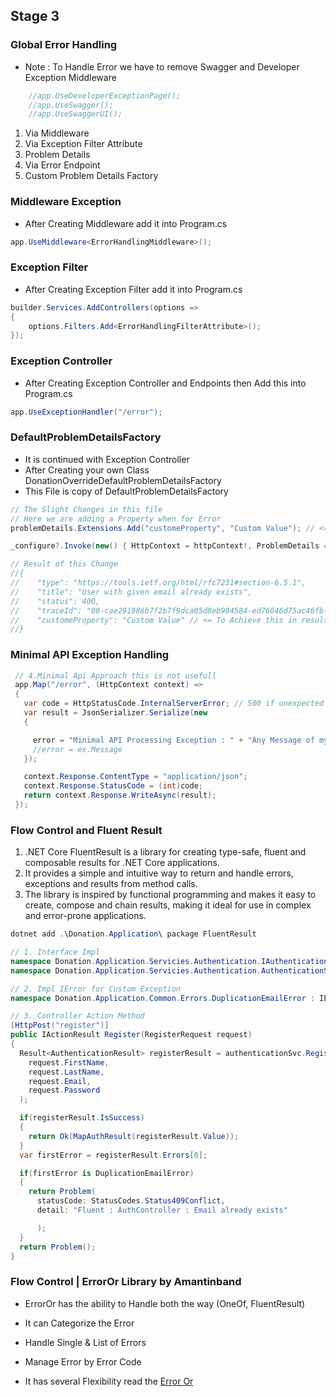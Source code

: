 ﻿## Stage 3

### Global Error Handling
- Note : To Handle Error we have to remove Swagger and Developer Exception Middleware
```c#
    //app.UseDeveloperExceptionPage();
    //app.UseSwagger();
    //app.UseSwaggerUI();
```
1. Via Middleware
2. Via Exception Filter Attribute
3. Problem Details
4. Via Error Endpoint
5. Custom Problem Details Factory

### Middleware Exception
- After Creating Middleware add it into Program.cs
```c#
app.UseMiddleware<ErrorHandlingMiddleware>();
```

### Exception Filter
- After Creating Exception Filter add it into Program.cs
```c#
builder.Services.AddControllers(options =>
{
    options.Filters.Add<ErrorHandlingFilterAttribute>();
});
```

### Exception Controller
- After Creating Exception Controller and Endpoints then Add this into Program.cs
```c#
app.UseExceptionHandler("/error");
```

### DefaultProblemDetailsFactory
- It is continued with Exception Controller
- After Creating your own Class DonationOverrideDefaultProblemDetailsFactory
- This File is copy of DefaultProblemDetailsFactory 
```c#
// The Slight Changes in this file
// Here we are adding a Property when for Error
problemDetails.Extensions.Add("customeProperty", "Custom Value"); // <=

_configure?.Invoke(new() { HttpContext = httpContext!, ProblemDetails = problemDetails });

// Result of this Change
//{
//    "type": "https://tools.ietf.org/html/rfc7231#section-6.5.1",
//    "title": "User with given email already exists",
//    "status": 400,
//    "traceId": "00-cae291986b7f2b7f9dca05d8eb904584-ed76646d75ac46fb-00",
//    "customeProperty": "Custom Value" // <= To Achieve this in result set
//}
```

### Minimal API Exception Handling
```c#
 // 4.Minimal Api Approach this is not usefull
 app.Map("/error", (HttpContext context) =>
 {
   var code = HttpStatusCode.InternalServerError; // 500 if unexpected
   var result = JsonSerializer.Serialize(new
   {

     error = "Minimal API Processing Exception : " + "Any Message of my Choice",
     //error = ex.Message
   });

   context.Response.ContentType = "application/json";
   context.Response.StatusCode = (int)code;
   return context.Response.WriteAsync(result);
 });
```

### Flow Control and Fluent Result
1. .NET Core FluentResult is a library for creating type-safe, fluent and composable results for .NET Core applications. 
2. It provides a simple and intuitive way to return and handle errors, exceptions and results from method calls. 
3. The library is inspired by functional programming and makes it easy to create, compose and chain results, making it ideal for use in complex and error-prone applications. 

```c#
dotnet add .\Donation.Application\ package FluentResult
```

```c#
// 1. Interface Impl
namespace Donation.Application.Servicies.Authentication.IAuthenticationService
namespace Donation.Application.Servicies.Authentication.AuthenticationService

// 2. Impl IError for Custom Exception
namespace Donation.Application.Common.Errors.DuplicationEmailError : IError

// 3. Controller Action Method
[HttpPost("register")]
public IActionResult Register(RegisterRequest request)
{
  Result<AuthenticationResult> registerResult = authenticationSvc.Register(
    request.FirstName,
    request.LastName,
    request.Email,
    request.Password
  );

  if(registerResult.IsSuccess)
  {
    return Ok(MapAuthResult(registerResult.Value));
  }
  var firstError = registerResult.Errors[0];

  if(firstError is DuplicationEmailError) 
  {
    return Problem(
      statusCode: StatusCodes.Status409Conflict,
      detail: "Fluent : AuthController : Email already exists"

      );
  }
  return Problem();
}
```

### Flow Control | ErrorOr Library by Amantinband  
- ErrorOr has the ability to Handle both the way (OneOf, FluentResult)
- It can Categorize the Error
- Handle Single & List of Errors
- Manage Error by Error Code

- It has several Flexibility read the [Error Or](https://github.com/amantinband/error-or)

```c#


```

